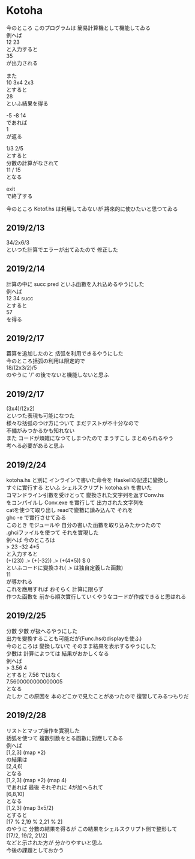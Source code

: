 # Kotoha
今のところ このプログラムは 簡易計算機として機能してゐる  
例へば  
12 23  
と入力すると  
35  
が出力される

また  
10 3x4 2x3     
とすると     
28      
といふ結果を得る  

-5 -8 14      
であれば  
1  
が返る  

1/3 2/5  
とすると  
分數の計算がなされて  
11 / 15  
となる  

exit  
で終了する  

今のところ Kotof.hs は利用してゐないが 將來的に使ひたいと思つてゐる  

## 2019/2/13
34/2x6/3  
といつた計算でエラーが出てゐたので 修正した  

## 2019/2/14   
計算の中に succ pred といふ函數を入れ込めるやうにした  
例へば  
12 34 succ  
とすると  
57  
を得る  

## 2019/2/17
羃算を追加したのと 括弧を利用できるやうにした  
今のところ括弧の利用は限定的で  
18/(2x3/2)/5  
のやうに '/' の後でないと機能しないと思ふ

## 2019/2/17
(3x4)/(2x2)  
といつた表現も可能になつた  
様々な括弧のつけ方について まだテストが不十分なので  
不備がみつかるかも知れない  
また コードが煩雑になつてしまつたので まうすこし まとめられるやう  
考へる必要があると思ふ

## 2019/2/24
kotoha.hs と別に インラインで書いた命令を Haskellの記述に變換し  
すぐに實行する といふ シェルスクリプト kotoha.sh を書いた  
コマンドライン引數を受けとって 變換された文字列を返すConv.hs  
をコンパイルし Conv.exe を實行して 出力された文字列を  
catを使つて取り出し readで變數に讀み込んで それを  
ghc -e で實行させてゐる  
このとき モジュールや 自分の書いた函數を取り込みたかつたので  
.ghciファイルを使つて それを實現した  
例へば 今のところは  
\> 23 -32 4\*5  
と入力すると  
(+(23)) .> (+(-32)) .> (+(4\*5)) $ 0  
といふコードに變換され( .> は独自定義した函數)  
11  
が導かれる  
これを應用すれば おそらく 計算に限らず  
作つた函數を 前から順次實行していくやうなコードが作成できると思はれる

## 2019/2/25
分數 少數 が扱へるやうにした  
出力を變換することも可能だが(Func.hsのdisplayを使ふ)  
今のところは 變換しないで そのまま結果を表示するやうにした  
少數は 計算によつては 結果がおかしくなる  
例へば  
\> 3.56 4  
とすると  7.56 ではなく  
7.5600000000000005  
となる  
たしか この原因を 本のどこかで見たことがあつたので 復習してみるつもりだ

## 2019/2/28
リストとマップ操作を實現した  
括弧を使つて 複數引数をとる函數に對應してゐる  
例へば  
\[1,2,3] (map \*2)  
の結果は  
\[2,4,6]  
となる  
\[1,2,3] (map \*2) (map 4)  
であれば 最後 それぞれに 4が加へられて  
\[6,8,10]  
となる  
\[1,2,3] (map 3x5/2)  
とすると  
\[17 % 2,19 % 2,21 % 2]  
のやうに 分數の結果を得るが この結果をシェルスクリプト側で整形して  
\[17/2, 19/2, 21/2]  
などと示された方が 分かりやすいと思ふ  
今後の課題としておかう
